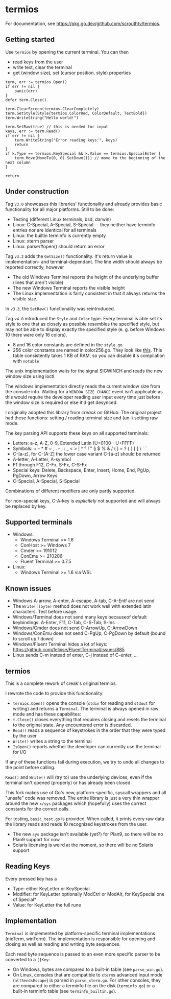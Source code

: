 termios
=======

For documentation, see https://pkg.go.dev/github.com/scrouthtv/termios.

Getting started
---------------

Use `termios` by opening the current terminal. You can then
 - read keys from the user
 - write text, clear the terminal
 - get (window size), set (cursor position, style) properties 
```
term, err := termios.Open()
if err != nil {
	panic(err)
}
defer term.Close()

term.ClearScreen(termios.ClearCompletely)
term.SetStyle(Style{termios.ColorRed, ColorDefault, TextBold})
term.WriteString("Hello world!")

term.SetRaw(true) // this is needed for input
keys, err := term.Read()
if err != nil {
	term.WriteString("Error reading keys:", keys)
	return
}
if k.Type == termios.KeySpecial && k.Value == termios.SpecialEnter {
	term.Move(MoveTo(0, 0).SetDown(1)) // move to the beginning of the next column
}

return
```

Under construction
------------------

Tag `v3.0` showcases this libraries' functionality and already provides basic functionality for all major platforms. Still to be done:
 - Testing (different Linux terminals, bsd, darwin)
 - Linux: C-Special, A-Special, S-Special -- they neither have terminfo entries nor are identical for all terminals
 - Linux: the builtin terminfo is currently empty
 - Linux: xterm parser
 - Linux: parser#open() should return an error

Tag `v3.2` adds the `GetSize()` functionality. It's return value is implementation- and terminal-dependant. The line width should always be reported correctly, however
 - The old Windows Terminal reports the height of the underlying buffer (lines that aren't visible)
 - The new Windows Terminal reports the visible height
 - The Linux implementation is fairly consistent in that it always returns the visible size.

In `v3.3`, the `SetRaw()` functionality was reintroduced. 

Tag `v4.0` introduced the `Style` and `Color` type. Every terminal is able set its style to one that as closely as possible resembles the specified style, but may not be able to display exactly the specified style (e. g. before Windows 10 there were only 16 colors).
 - 8 and 16 color constants are defined in the `style.go`. 
 - 256 color constants are named in color256.go. They look like [this](https://jonasjacek.github.io/colors/). This table consistently takes 1 KB of RAM, so you can disable it's compilation with `notable`

The unix implementation waits for the signal SIGWINCH and reads the new window size using ioctl.

The windows implementation directly reads the current window size from the console info.
Waiting for a `WINDOW_SIZE_CHANGE` event isn't applicable as this would require the developer
reading user input every time just before the window size is required or else it'd get desynced.

I originally adopted this library from *creack* on GitHub. The original project had these functions: setting / reading terminal size and (un-) setting raw mode.

The key parsing API supports these keys on all supported terminals:
 - Letters: a-z, A-Z, 0-9, Extended Latin (U+0100 - U+FFFF)
 - Symbols: + - * # ~ , . - ; : _ < > | ^ ° ! " § $ % & / ( ) = ? { } [ ] \ \` ´
 - C-[a-z], for C-[A-Z] the lower case variant C-[a-z] should be returned
 - A-letter, A-Letter, A-symbol
 - F1 through F12, C-Fx, S-Fx, C-S-Fx
 - Special keys: Delete, Backspace, Enter, Insert, Home, End, PgUp, PgDown, Arrow Keys
 - C-Special, A-Special, S-Special

Combinations of different modifiers are only partly supported. 

For non-special keys, C-A-key is *explicitely* not supported and will always be replaced by key.

Supported terminals
-------------------

 - Windows:
    * Windows Terminal >= 1.6
    * ConHost >= Windows 7
    * Cmder >= 191012
    * ConEmu >= 210206
    * Fluent Terminal >= 0.7.5
 - Linux:
    * Windows Terminal >= 1.6 via WSL

Known issues
------------

 - Windows A-arrow, A-enter, A-escape, A-tab, C-A-Entf are not send
 - The `Write([]byte)` method does not work well with extended latin characters. Test before usage.
 - Windows/Terminal does not send many keys becauseof default keybindings: A-Enter, F11, C-Tab, C-S-Tab, S-Ins
 - Windows/Cmder does not send C-ArrowUp, C-ArrowDown
 - Windows/ConEmu does not send C-PgUp, C-PgDown by default (bound to scroll up / down)
 - Windows/Fluent Terminal hides a lot of keys: https://github.com/felixse/FluentTerminal/issues/885
 - Linux sends C-m instead of enter, C-j instead of C-enter, ...

termios
-------

This is a complete rework of creak's original termios.

I rewrote the code to provide this functionality:
 - `termios.Open()` opens the console (`stdin` for reading and `stdout` for writing) and returns a `Terminal`. The terminal is always opened in raw mode and has these capabilites:
 - `t.Close()` closes everything that requires closing and resets the terminal to the original state. Any encountered error is discarded.
 - `Read()` reads a sequence of keystrokes in the order that they were typed by the user
 - `Write()` writes a string to the terminal
 - `IsOpen()` reports whether the developer can currently use the terminal for I/O

If any of these functions fail during execution, we try to undo all changes to the point before calling.

`Read()` and `Write()` will (try to) use the underlying devices, even if the terminal isn't opened (properly) or has already been closed. 

This fork makes use of Go's new, platform-specific, syscall wrappers and all "unsafe" code was removed. The entire library is just a very thin wrapper around the new `x/sys` packages which (hopefully) uses the correct constants for the correct calls.

For testing, `basic_test.go` is provided. When called, it prints every raw data the library reads and reads 10 recognized keystrokes from the user.

 - The new `sys` package isn't available (yet?) for Plan9, so there will be no Plan9 support for now
 - Solaris licensing is weird at the moment, so there will be no Solaris support

Reading Keys
------------

Every pressed key has a
 - Type: either KeyLetter or KeySpecial
 - Modifier: for KeyLetter optionally ModCtrl or ModAlt, for KeySpecial one of Special\*
 - Value: for KeyLetter the full rune

 Implementation
 --------------

 `Terminal` is implemented by platform-specific terminal implementations (nixTerm, winTerm).
 The implementation is responsible for opening and closing as well as reading and writing byte sequences.

 Each read byte sequence is passed to an even more specific parser to be converted to a `[]Key`:
  - On Windows, bytes are compared to a built-in table (see `parse_win.go`).
  - On Linux, consoles that are compatible to `xterm`s advanced input mode (`altSendsEscape`) is parsed in `parse_xterm.go`. For other consoles, they are compared to either a terminfo file on the disk (`terminfo.go`) or a built-in terminfo table (see `terminfo_builtin.go`).
